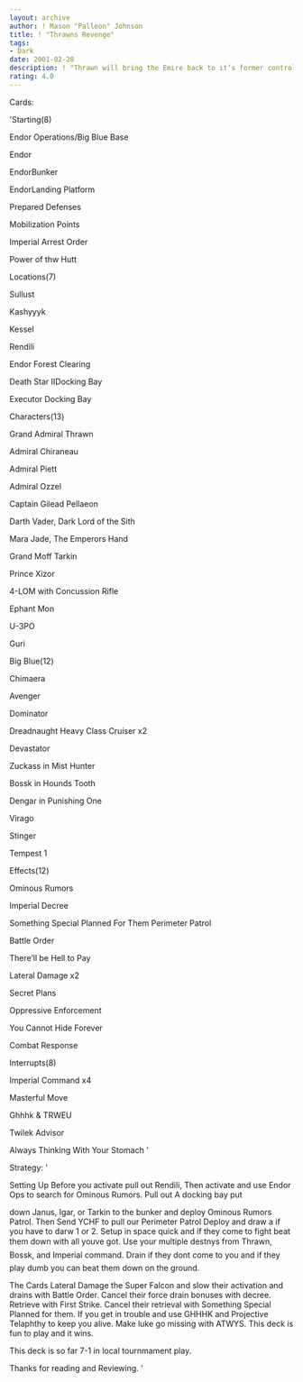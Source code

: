 ```yaml
---
layout: archive
author: ! Mason "Palleon" Johnson
title: ! "Thrawns Revenge"
tags:
- Dark
date: 2001-02-28
description: ! "Thrawn will bring the Emire back to it’s former control fo the galaxy."
rating: 4.0
---
```

Cards: 

'Starting(8)


Endor Operations/Big Blue Base

Endor

EndorBunker

EndorLanding Platform

Prepared Defenses

Mobilization Points

Imperial Arrest Order

Power of thw Hutt 


Locations(7)


Sullust

Kashyyyk

Kessel

Rendili

Endor Forest Clearing

Death Star IIDocking Bay

Executor Docking Bay


Characters(13)


Grand Admiral Thrawn

Admiral Chiraneau

Admiral Piett

Admiral Ozzel

Captain Gilead Pellaeon

Darth Vader, Dark Lord of the Sith

Mara Jade, The Emperors Hand

Grand Moff Tarkin

Prince Xizor

4-LOM with Concussion Rifle

Ephant Mon

U-3PO

Guri


Big Blue(12)


Chimaera

Avenger

Dominator

Dreadnaught Heavy Class Cruiser x2

Devastator 

Zuckass in Mist Hunter

Bossk in Hounds Tooth

Dengar in Punishing One

Virago

Stinger

Tempest 1


Effects(12)


Ominous Rumors

Imperial Decree

Something Special Planned For Them Perimeter Patrol

Battle Order

There’ll be Hell to Pay

Lateral Damage x2

Secret Plans

Oppressive Enforcement

You Cannot Hide Forever

Combat Response



Interrupts(8)


Imperial Command x4

Masterful Move

Ghhhk & TRWEU

Twilek Advisor

Always Thinking With Your Stomach   '

Strategy: '

Setting Up Before you activate pull out Rendili, Then activate and use Endor Ops to search for Ominous Rumors. Pull out A docking bay put

down Janus, Igar, or Tarkin to the bunker and deploy Ominous Rumors Patrol. Then Send YCHF to pull our Perimeter Patrol Deploy and draw a if you have to darw 1 or 2. Setup in space quick and if they come to fight beat them down with all youve got. Use your multiple destnys from Thrawn, Bossk, and Imperial command. Drain if they dont come to you and if they play dumb you can beat them down on the ground.


The Cards Lateral Damage the Super Falcon and slow their activation and drains with Battle Order. Cancel their force drain bonuses with decree. Retrieve with First Strike. Cancel their retrieval with Something Special Planned for them. If you get in trouble and use GHHHK and Projective Telaphthy to keep you alive. Make luke go missing with ATWYS. This deck is fun to play and it wins.


This deck is so far 7-1 in local tournmament play.


Thanks for reading and Reviewing.  '